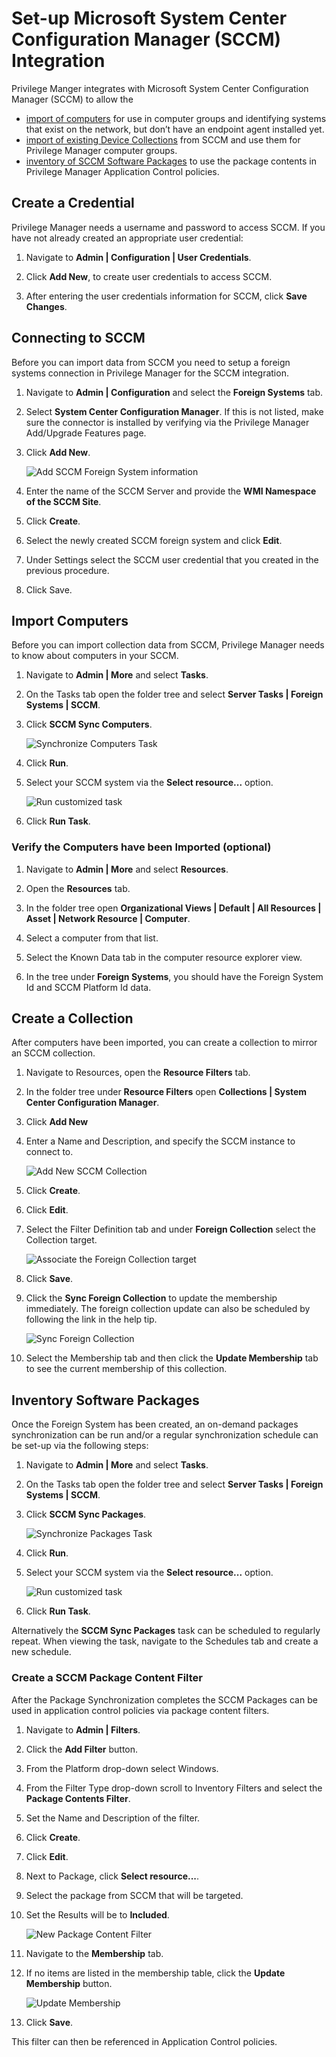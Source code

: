 [title]: # (Set-up SCCM Integration)
[tags]: # (integration)
[priority]: # (9101)
# Set-up Microsoft System Center Configuration Manager (SCCM) Integration

Privilege Manger integrates with Microsoft System Center Configuration Manager (SCCM) to allow the

* [import of computers](#import-computers) for use in computer groups and identifying systems that exist on the network, but don’t have an endpoint agent installed yet.
* [import of existing Device Collections](#create-a-collection) from SCCM and use them for Privilege Manager computer groups.
* [inventory of SCCM Software Packages](#inventory-software-packages) to use the package contents in Privilege Manager Application Control policies.

## Create a Credential

Privilege Manager needs a username and password to access SCCM.  If you have not already created an appropriate user credential:

1. Navigate to __Admin | Configuration | User Credentials__.

1. Click __Add New__, to create user credentials to access SCCM.

1. After entering the user credentials information for SCCM, click __Save Changes__.

## Connecting to SCCM

Before you can import data from SCCM you need to setup a foreign systems connection in Privilege Manager for the SCCM integration.

1. Navigate to __Admin | Configuration__ and select the __Foreign Systems__ tab.
1. Select __System Center Configuration Manager__. If this is not listed, make sure the connector is installed by verifying via the Privilege Manager Add/Upgrade Features page.
1. Click __Add New__.

   ![Add SCCM Foreign System information](images/sccm/sccm-new.png)
1. Enter the name of the SCCM Server and provide the __WMI Namespace of the SCCM Site__.
1. Click __Create__.
1. Select the newly created SCCM foreign system and click __Edit__.
1. Under Settings select the SCCM user credential that you created in the previous procedure.
1. Click Save.

## Import Computers

Before you can import collection data from SCCM, Privilege Manager needs to know about computers in your SCCM.

1. Navigate to __Admin | More__ and select __Tasks__.
1. On the Tasks tab open the folder tree and select __Server Tasks | Foreign Systems | SCCM__.
1. Click __SCCM Sync Computers__.  

   ![Synchronize Computers Task](images/sccm/sccm-task-run.png)
1. Click __Run__.
1. Select your SCCM system via the __Select resource...__ option.

   ![Run customized task](images/sccm/sccm-task-run-select.png)
1. Click __Run Task__.

### Verify the Computers have been Imported (optional)

1. Navigate to __Admin | More__ and select __Resources__.

1. Open the __Resources__ tab.
1. In the folder tree open __Organizational Views | Default | All Resources | Asset | Network Resource | Computer__.
1. Select a computer from that list.
1. Select the Known Data tab in the computer resource explorer view.
1. In the tree under __Foreign Systems__, you should have the Foreign System Id and SCCM Platform Id data.

## Create a Collection

After computers have been imported, you can create a collection to mirror an SCCM collection.

1. Navigate to Resources, open the __Resource Filters__ tab.
1. In the folder tree under __Resource Filters__ open __Collections | System Center Configuration Manager__.
1. Click __Add New__
1. Enter a Name and Description, and specify the SCCM instance to connect to.

   ![Add New SCCM Collection](images/sccm/create-collection-1.png)
1. Click __Create__.
1. Click __Edit__.
1. Select the Filter Definition tab and under __Foreign Collection__ select the Collection target.

   ![Associate the Foreign Collection target](images/sccm/target-collection.png)
1. Click __Save__.
1. Click the __Sync Foreign Collection__ to update the membership immediately. The foreign collection update can also be scheduled by following the link in the help tip.

    ![Sync Foreign Collection](images/sccm/sync-foreign-collection.png)
1. Select the Membership tab and then click the __Update Membership__ tab to see the current membership of this collection.

## Inventory Software Packages

Once the Foreign System has been created, an on-demand packages synchronization can be run and/or a regular synchronization schedule can be set-up via the following steps:

1. Navigate to __Admin | More__ and select __Tasks__.
1. On the Tasks tab open the folder tree and select __Server Tasks | Foreign Systems | SCCM__.
1. Click __SCCM Sync Packages__.  

   ![Synchronize Packages Task](images/sccm/sccm-task-run-packages.png)
1. Click __Run__.
1. Select your SCCM system via the __Select resource...__ option.

   ![Run customized task](images/sccm/sccm-task-run-packages-select.png)
1. Click __Run Task__.

Alternatively the __SCCM Sync Packages__ task can be scheduled to regularly repeat. When viewing the task, navigate to the Schedules tab and create a new schedule.

### Create a SCCM Package Content Filter

After the Package Synchronization completes the SCCM Packages can be used in application control policies via package content filters.

1. Navigate to __Admin | Filters__.
1. Click the __Add Filter__ button.
1. From the Platform drop-down select Windows.
1. From the Filter Type drop-down scroll to Inventory Filters and select the __Package Contents Filter__.
1. Set the Name and Description of the filter.
1. Click __Create__.
1. Click __Edit__.
1. Next to Package, click __Select resource...__.
1. Select the package from SCCM that will be targeted.
1. Set the Results will be to __Included__.

    ![New Package Content Filter](images/sccm/package-contents-filter.png)
1. Navigate to the __Membership__ tab.
1. If no items are listed in the membership table, click the __Update Membership__ button.

    ![Update Membership](images/sccm/update-membership.png)
1. Click __Save__.

This filter can then be referenced in Application Control policies.

